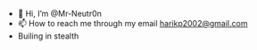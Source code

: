 - 👋 Hi, I’m @Mr-Neutr0n
- 📫 How to reach me through my email harikp2002@gmail.com
- Builing in stealth

<!---
Mr-Neutr0n/Mr-Neutr0n is a ✨ special ✨ repository because its `README.md` (this file) appears on your GitHub profile.
You can click the Preview link to take a look at your changes.
--->
